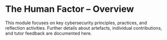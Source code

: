 # The Human Factor – Overview

This module focuses on key cybersecurity principles, practices, and reflection activities. 
Further details about artefacts, individual contributions, and tutor feedback are documented here.
